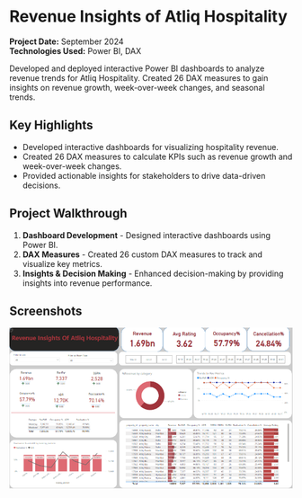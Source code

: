 # Revenue Insights of Atliq Hospitality

**Project Date:** September 2024  
**Technologies Used:** Power BI, DAX  

Developed and deployed interactive Power BI dashboards to analyze revenue trends for Atliq Hospitality. Created 26 DAX measures to gain insights on revenue growth, week-over-week changes, and seasonal trends.

## Key Highlights
- Developed interactive dashboards for visualizing hospitality revenue.
- Created 26 DAX measures to calculate KPIs such as revenue growth and week-over-week changes.
- Provided actionable insights for stakeholders to drive data-driven decisions.

## Project Walkthrough
1. **Dashboard Development** - Designed interactive dashboards using Power BI.
2. **DAX Measures** - Created 26 custom DAX measures to track and visualize key metrics.
3. **Insights & Decision Making** - Enhanced decision-making by providing insights into revenue performance.

## Screenshots
![Dashboard Preview](Screenshots/Hotel_dashboard.png)
